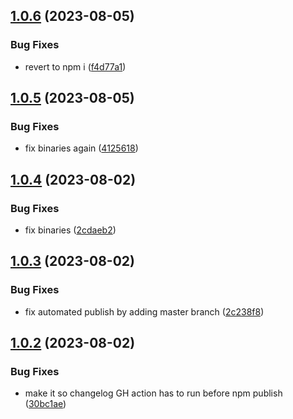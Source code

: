## [1.0.6](https://github.com/dgabrielm/create-vite-react-ts-app/compare/v1.0.5...v1.0.6) (2023-08-05)


### Bug Fixes

* revert to npm i ([f4d77a1](https://github.com/dgabrielm/create-vite-react-ts-app/commit/f4d77a1a3f2934544c9f7faa2b1117a0a64a036e))



## [1.0.5](https://github.com/dgabrielm/create-vite-react-ts-app/compare/v1.0.4...v1.0.5) (2023-08-05)


### Bug Fixes

* fix binaries again ([4125618](https://github.com/dgabrielm/create-vite-react-ts-app/commit/4125618d4fd7704d4800b6fadf066ed3f91040a6))



## [1.0.4](https://github.com/dgabrielm/create-vite-react-ts-app/compare/v1.0.3...v1.0.4) (2023-08-02)


### Bug Fixes

* fix binaries ([2cdaeb2](https://github.com/dgabrielm/create-vite-react-ts-app/commit/2cdaeb2a666da8971c2efc75c284b0ad959d9bc3))



## [1.0.3](https://github.com/dgabrielm/create-vite-react-ts-app/compare/v1.0.2...v1.0.3) (2023-08-02)


### Bug Fixes

* fix automated publish by adding master branch ([2c238f8](https://github.com/dgabrielm/create-vite-react-ts-app/commit/2c238f8a298a23d4a564c7a25666eb2645958a1b))



## [1.0.2](https://github.com/dgabrielm/create-vite-react-ts-app/compare/v1.0.1...v1.0.2) (2023-08-02)


### Bug Fixes

* make it so changelog GH action has to run before npm publish ([30bc1ae](https://github.com/dgabrielm/create-vite-react-ts-app/commit/30bc1ae82e6d96c90a027d9fb32cae1a54dc693f))



